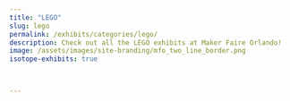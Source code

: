 ```yaml
---
title: "LEGO"
slug: lego
permalink: /exhibits/categories/lego/
description: Check out all the LEGO exhibits at Maker Faire Orlando!
image: /assets/images/site-branding/mfo_two_line_border.png
isotope-exhibits: true



---
```

